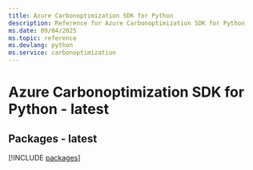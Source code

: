 ```yaml
---
title: Azure Carbonoptimization SDK for Python
description: Reference for Azure Carbonoptimization SDK for Python
ms.date: 09/04/2025
ms.topic: reference
ms.devlang: python
ms.service: carbonoptimization
---
```

# Azure Carbonoptimization SDK for Python - latest
## Packages - latest
[!INCLUDE [packages](carbonoptimization-index.md)]
